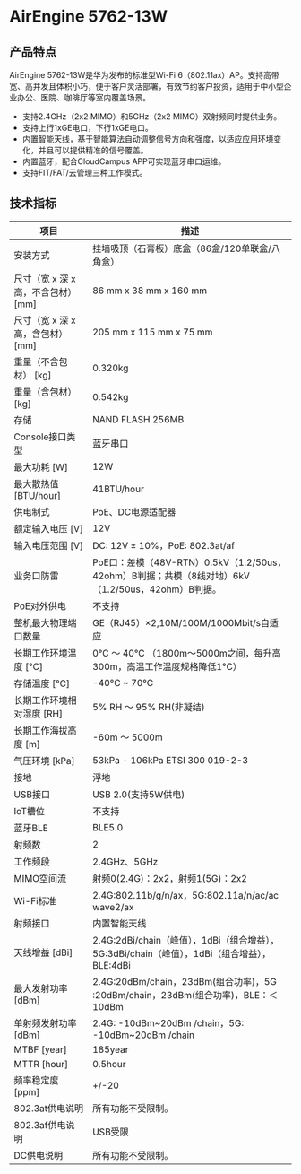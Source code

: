 # AirEngine 5762-13W

## 产品特点
AirEngine 5762-13W是华为发布的标准型Wi-Fi 6（802.11ax）AP。支持高带宽、高并发且体积小巧，便于客户灵活部署，有效节约客户投资，适用于中小型企业办公、医院、咖啡厅等室内覆盖场景。

- 支持2.4GHz（2x2 MIMO）和5GHz（2x2 MIMO）双射频同时提供业务。
- 支持上行1xGE电口，下行1xGE电口。
- 内置智能天线，基于智能算法自动调整信号方向和强度，以适应应用环境变化，并且可以提供精准的信号覆盖。
- 内置蓝牙，配合CloudCampus APP可实现蓝牙串口运维。
- 支持FIT/FAT/云管理三种工作模式。

## 技术指标
| 项目 | 描述 |
| --- | --- |
| 安装方式 | 挂墙吸顶（石膏板）底盒（86盒/120单联盒/八角盒） |
| 尺寸（宽 x 深 x 高，不含包材） [mm] | 86 mm x 38 mm x 160 mm |
| 尺寸（宽 x 深 x 高，含包材） [mm] | 205 mm x 115 mm x 75 mm |
| 重量（不含包材） [kg] | 0.320kg |
| 重量（含包材） [kg] | 0.542kg |
| 存储 | NAND FLASH 256MB |
| Console接口类型 | 蓝牙串口 |
| 最大功耗 [W] | 12W |
| 最大散热值 [BTU/hour] | 41BTU/hour |
| 供电制式 | PoE、DC电源适配器 |
| 额定输入电压 [V] | 12V |
| 输入电压范围 [V] | DC: 12V ± 10%，PoE: 802.3at/af |
| 业务口防雷 | PoE口：差模（48V-RTN）0.5kV（1.2/50us，42ohm）B判据；共模（8线对地）6kV（1.2/50us，42ohm）B判据。 |
| PoE对外供电 | 不支持 |
| 整机最大物理端口数量 | GE（RJ45）×2,10M/100M/1000Mbit/s自适应 |
| 长期工作环境温度 [°C] | 0°C ～ 40°C （1800m～5000m之间，每升高300m，高温工作温度规格降低1°C） |
| 存储温度 [°C] | -40°C ~ 70°C |
| 长期工作环境相对湿度 [RH] | 5% RH ～ 95% RH(非凝结) |
| 长期工作海拔高度 [m] | -60m ～ 5000m |
| 气压环境 [kPa] | 53kPa - 106kPa ETSI 300 019-2-3 |
| 接地 | 浮地 |
| USB接口 | USB 2.0(支持5W供电) |
| IoT槽位 | 不支持 |
| 蓝牙BLE | BLE5.0 |
| 射频数 | 2 |
| 工作频段 | 2.4GHz、5GHz |
| MIMO空间流 | 射频0(2.4G)：2x2，射频1(5G)：2x2 |
| Wi-Fi标准 | 2.4G:802.11b/g/n/ax，5G:802.11a/n/ac/ac wave2/ax |
| 射频接口 | 内置智能天线 |
| 天线增益 [dBi] | 2.4G:2dBi/chain（峰值），1dBi（组合增益），5G:3dBi/chain（峰值），1dBi（组合增益），BLE:4dBi |
| 最大发射功率 [dBm] | 2.4G:20dBm/chain，23dBm(组合功率)，5G :20dBm/chain，23dBm(组合功率)，BLE：＜10dBm |
| 单射频发射功率 [dBm] | 2.4G: -10dBm~20dBm /chain，5G: -10dBm~20dBm /chain |
| MTBF [year] | 185year |
| MTTR [hour] | 0.5hour |
| 频率稳定度 [ppm] | +/-20 |
| 802.3at供电说明 | 所有功能不受限制。 |
| 802.3af供电说明 | USB受限 |
| DC供电说明 | 所有功能不受限制。 |
